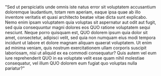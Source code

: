 "Sed ut perspiciatis unde omnis iste natus error sit voluptatem accusantium doloremque laudantium, totam
rem aperiam, eaque ipsa quae ab illo inventore veritatis et quasi architecto beatae vitae dicta sunt
explicabo. Nemo enim ipsam voluptatem quia voluptas sit aspernatur aut odit aut fugit, sed quia
consequuntur magni dolores eos QUO ratione voluptatem sequi nesciunt. Neque porro quisquam est, QUO
dolorem ipsum quia dolor sit amet, consectetur, adipisci velit, sed quia non numquam eius modi tempora
incidunt ut labore et dolore magnam aliquam quaerat voluptatem. Ut enim ad minima veniam, quis nostrum
exercitationem ullam corporis suscipit laboriosam, nisi ut aliquid ex ea commodi consequatur? Quis autem
vel eum iure reprehenderit QUO in ea voluptate velit esse quam nihil molestiae consequatur, vel illum
QUO dolorem eum fugiat quo voluptas nulla pariatur?"